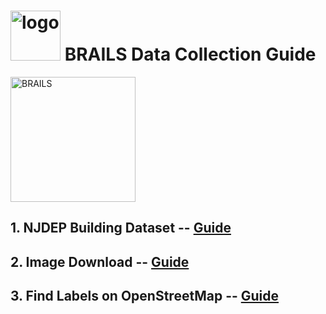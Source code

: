 # <img src="https://raw.githubusercontent.com/NHERI-SimCenter/BRAILS/master/docs/images/logo/Logo.png" alt="logo" height="80"/> BRAILS Data Collection Guide

<img src="https://raw.githubusercontent.com/NHERI-SimCenter/BRAILS/master/docs/images/brails-demo.gif" alt="BRAILS" height="200"/>

## 1. NJDEP Building Dataset  -- [Guide](NJDEP-Buildings.md)

## 2. Image Download -- [Guide](imageDownload.md)

## 3. Find Labels on OpenStreetMap -- [Guide](OSM.md)



